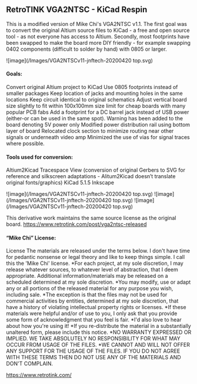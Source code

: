 ## RetroTINK VGA2NTSC - KiCad Respin

This is a modified version of Mike Chi's VGA2NTSC v1.1.
The first goal was to convert the original Altium source files to KiCad - a free and open source tool - as not everyone has access to Altium. Secondly, most footprints have been swapped to make the board more DIY friendly - for example swapping 0402 components (difficult to solder by hand) with 0805 or larger.

![image](/Images/VGA2NTSCv11-jnftech-20200420 top.svg)


#### Goals:
Convert original Altium project to KiCad
Use 0805 footprints instead of smaller packages
Keep location of jacks and mounting holes in the same locations
Keep circuit identical to original schematics
Adjust vertical board size slightly to fit within 100x100mm size limit for cheap boards with many popular PCB fabs
Add a footprint for a DC barrel jack instead of USB power (either-or can be used in the same spot). Warning has been added to the board denoting 5V power only
Modified power distribution rail using bottom layer of board
Relocated clock section to minimize routing near other signals or underneath video amp
Minimized the use of vias for signal traces where possible.

#### Tools used for conversion:
Altium2Kicad <LINK>
Tracespace View (conversion of original Gerbers to SVG for reference and silkscreen adaptations - Alitum2Kicad doesn’t translate original fonts/graphics) <LINK>
KiCad 5.1.5 <LINK>
Inkscape <LINK>

![image](/Images/VGA2NTSCv11-jnftech-20200420 top.svg)
![image](/Images/VGA2NTSCv11-jnftech-20200420 top.svg)
![image](/Images/VGA2NTSCv11-jnftech-20200420 top.svg)


This derivative work maintains the same source license as the original board.
https://www.retrotink.com/post/vga2ntsc-released

#### “Mike Chi” License:

License
The materials are released under the terms below. I don't have time for pedantic nonsense or legal theory and like to keep things simple. I call this the 'Mike Chi' license.
*For each project, at my sole discretion, I may release whatever sources, to whatever level of abstraction, that I deem appropriate. Additional information/materials may be released on a scheduled determined at my sole discretion.
*You may modify, use or adapt any or all portions of the released material for any purpose you wish, including sale.
*The exception is that the files may not be used for commercial activities by entities, determined at my sole discretion, that have a history of violating intellectual property rights or licenses.
*If these materials were helpful and/or of use to you, I only ask that you provide some form of acknowledgment that you feel is fair.
*I'd also love to hear about how you're using it!
*If you re-distribute the material in a substantially unaltered form, please include this notice.
*NO WARRANTY EXPRESSED OR IMPLIED. WE TAKE ABSOLUTELY NO RESPONSIBILITY FOR WHAT MAY OCCUR FROM USAGE OF THE FILES.
*WE CANNOT AND WILL NOT OFFER ANY SUPPORT FOR THE USAGE OF THE FILES. IF YOU DO NOT AGREE WITH THESE TERMS THEN DO NOT USE ANY OF THE MATERIALS AND DON'T COMPLAIN.

https://www.retrotink.com/

